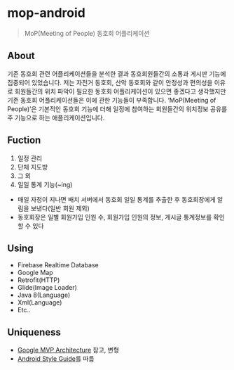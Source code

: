 # mop-android
> MoP(Meeting of People) 동호회 어플리케이션

## About
기존 동호회 관련 어플리케이션들을 분석한 결과 동호회원들간의 소통과 게시판 기능에 집중되어 있었습니다. 저는 자전거 동호회, 산악 동호회와 같이 안정성과 편의성을 이유로 회원들간의 위치 파악이 필요한 동호회 어플리케이션이 있으면 좋겠다고 생각했지만 기존 동호회 어플리케이션들은 이에 관한 기능들이 부족합니다. 
‘MoP(Meeting of People)’은 기본적인 동호회 기능에 더해 일정에 참여하는 회원들간의 위치정보 공유를 주 기능으로 하는 애플리케이션입니다.

## Fuction
1) 일정 관리
2) 단체 지도방
3) 그 외
4) 일일 통계 기능(~ing)
  + 매일 자정이 지나면 배치 서버에서 동호회 일일 통계를 추출한 후 동호회장에게 알림을 보낸다(일반 회원 제외)
  + 동호회장은 일별 회원가입 인원 수, 회원가입 인원의 정보, 게시글 통계정보를 확인 할 수 있다

## Using
* Firebase Realtime Database
* Google Map
* Retrofit(HTTP)
* Glide(Image Loader)
* Java 8(Language)
* Xml(Language)
* Etc..

## Uniqueness
* [Google MVP Architecture](https://github.com/googlesamples/android-architecture/tree/todo-mvp/) 참고, 변형  
* [Android Style Guide](https://github.com/PRNDcompany/android-style-guide)를 따름
